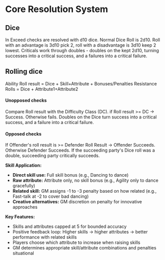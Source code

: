 # Core Resolution System
## Dice
In Exceed checks are resolved with d10 dice.
Normal Dice Roll is 2d10. Roll with an advantage is 3d10 pick 2, roll with a disadvantage is 3d10 keep 2 lowest. 
Criticals work through doubles - doubles on the kept 2d10, turning successes into a critical success, and a failures into a critical failure.
## Rolling dice
Ability Roll result = Dice + Skill+Attribute + Bonuses/Penalties
Resistance Rolls = Dice + Attribute1+Attribute2
#### Unopposed checks 
Compare Roll result with the Difficulty Class (DC). if Roll result >= DC -> Success. Otherwise fails.
Doubles on the Dice turn success into a critical success, and a failure into a critical failure.
#### Opposed checks
If Offender's roll result is >= Defender Roll Result -> Offender Succeeds. Otherwise Defender Succeeds.
If the succeeding party's Dice roll was a double, succeeding party critically succeeds.


**Skill Application:**
- **Direct skill use:** Full skill bonus (e.g., Dancing to dance)
- **Raw attribute:** Attribute only, no skill bonus (e.g., Agility only to dance gracefully)
- **Related skill:** GM assigns -1 to -3 penalty based on how related (e.g., Fast-talk at -2 to cover bad dancing)
- **Creative alternatives:** GM discretion on penalty for innovative approaches

**Key Features:**
- Skills and attributes capped at 5 for bounded accuracy
- Positive feedback loop: Higher skills → higher attributes → better performance with related skills
- Players choose which attribute to increase when raising skills
- GM determines appropriate skill/attribute combinations and penalties situational

